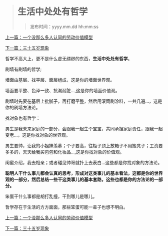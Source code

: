 ># 生活中处处有哲学
>
>>发布时间：yyyy.mm.dd hh:mm:ss

[上一篇：一个没那么多人认同的劳动价值模型](https://t.zsxq.com/JYnaIam)

[下一篇：三十五岁现象](https://t.zsxq.com/RVnEqFY)

哲学不高大上，更不是什么虚无缥缈的东西，**生活中处处有哲学**。

刷墙有刷墙的哲学;

墙面由基层、找平层、面层组成，这是你的墙面世界观。

墙面要平整、色泽一致、抗潮耐脏...,这是你的墙面价值观。

刷墙时先要在基层上批腻子，再打磨平整，然后用滚筒刷涂料，一共几遍...，这是你的刷墙方法论。

找对象也有哲学：

男生是我未来家庭的一部分，会跟我一起生个宝宝，共同承担家庭责任，跟我一起变老...，这是你找对象的世界观。

男生要帅，让我的小姐妹羡慕；个子要高，往柜子顶上放箱子不用搬凳子；工资要多多的，天天给我买包包和化妆品...,这是你找对象的价值观。

闺蜜介绍，我去相亲；或者碰见帅哥就扑上去表白...这些都是你找对象的方法论。

**聪明人干什么事儿都会认真的思考，形成对这类事儿的基本看法，这都是你的世界观的一部分，然后总结一些干这类事儿的基本套路，这些也都是你的方法论的一部分。**

笨蛋干什么事都是胡打乱撞，干到哪儿是哪儿。

哲学存在于生活的方方面面，那些笨蛋可能一辈子也想不明白。

[上一篇：一个没那么多人认同的劳动价值模型](https://t.zsxq.com/JYnaIam)

[下一篇：三十五岁现象](https://t.zsxq.com/RVnEqFY)


















​     











